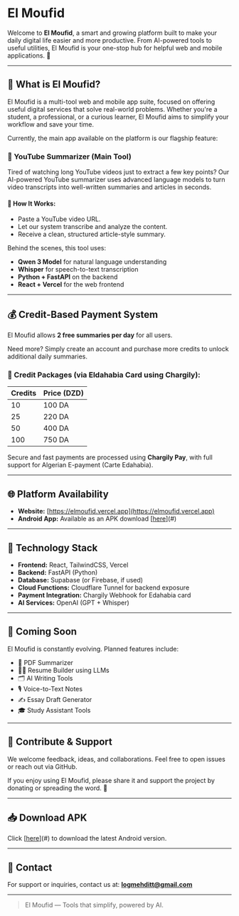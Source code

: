 # El Moufid

Welcome to **El Moufid**, a smart and growing platform built to make your daily digital life easier and more productive. From AI-powered tools to useful utilities, El Moufid is your one-stop hub for helpful web and mobile applications. 🎯

---

## 📱 What is El Moufid?

El Moufid is a multi-tool web and mobile app suite, focused on offering useful digital services that solve real-world problems. Whether you're a student, a professional, or a curious learner, El Moufid aims to simplify your workflow and save your time.

Currently, the main app available on the platform is our flagship feature:

### 🎥 YouTube Summarizer (Main Tool)

Tired of watching long YouTube videos just to extract a few key points? Our AI-powered YouTube summarizer uses advanced language models to turn video transcripts into well-written summaries and articles in seconds.

#### 🧠 How It Works:

* Paste a YouTube video URL.
* Let our system transcribe and analyze the content.
* Receive a clean, structured article-style summary.

Behind the scenes, this tool uses:

* **Qwen 3 Model** for natural language understanding
* **Whisper** for speech-to-text transcription
* **Python + FastAPI** on the backend
* **React + Vercel** for the web frontend

---

## 💰 Credit-Based Payment System

El Moufid allows **2 free summaries per day** for all users.

Need more? Simply create an account and purchase more credits to unlock additional daily summaries.

### 🔐 Credit Packages (via **Eldahabia Card** using Chargily):

| Credits | Price (DZD) |
| ------- | ----------- |
| 10      | 100 DA      |
| 25      | 220 DA      |
| 50      | 400 DA      |
| 100     | 750 DA      |

Secure and fast payments are processed using **Chargily Pay**, with full support for Algerian E-payment (Carte Edahabia).

---

## 🌐 Platform Availability

* **Website:** [https://elmoufid.vercel.app](https://elmoufid.vercel.app)
* **Android App:** Available as an APK download [[here](https://github.com/fenneccyber/El-Moufid/blob/dd0c4e422565dfa03316c55ccdbcc4952f43f508/El%20Moufid.apk)](#)

---

## 🔧 Technology Stack

* **Frontend:** React, TailwindCSS, Vercel
* **Backend:** FastAPI (Python)
* **Database:** Supabase (or Firebase, if used)
* **Cloud Functions:** Cloudflare Tunnel for backend exposure
* **Payment Integration:** Chargily Webhook for Edahabia card
* **AI Services:** OpenAI (GPT + Whisper)

---

## 🧩 Coming Soon

El Moufid is constantly evolving. Planned features include:

* 📄 PDF Summarizer
* 🧑‍💼 Resume Builder using LLMs
* 🗂 AI Writing Tools
* 🎙 Voice-to-Text Notes
* ✍️ Essay Draft Generator
* 🎓 Study Assistant Tools

---

## 🤝 Contribute & Support

We welcome feedback, ideas, and collaborations. Feel free to open issues or reach out via GitHub.

If you enjoy using El Moufid, please share it and support the project by donating or spreading the word. 💙

---

## 📥 Download APK

Click [[here](https://github.com/fenneccyber/El-Moufid/blob/dd0c4e422565dfa03316c55ccdbcc4952f43f508/El%20Moufid.apk)](#) to download the latest Android version.

---

## 📧 Contact

For support or inquiries, contact us at: **[logmehditt@gmail.com](mailto:logmehditt@gmail.com)**

---

> El Moufid — Tools that simplify, powered by AI.
